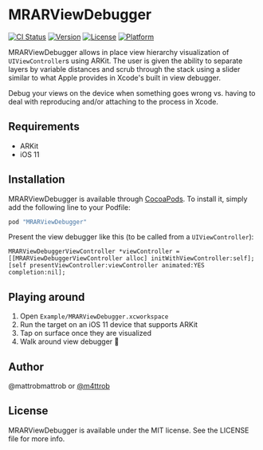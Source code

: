 # MRARViewDebugger

[![CI Status](http://img.shields.io/travis/mattrobmattrob/MRARViewDebugger.svg?style=flat)](https://travis-ci.org/mattrobmattrob/MRARViewDebugger)
[![Version](https://img.shields.io/cocoapods/v/MRARViewDebugger.svg?style=flat)](http://cocoapods.org/pods/MRARViewDebugger)
[![License](https://img.shields.io/cocoapods/l/MRARViewDebugger.svg?style=flat)](http://cocoapods.org/pods/MRARViewDebugger)
[![Platform](https://img.shields.io/cocoapods/p/MRARViewDebugger.svg?style=flat)](http://cocoapods.org/pods/MRARViewDebugger)

MRARViewDebugger allows in place view hierarchy visualization of `UIViewController`s using ARKit.
The user is given the ability to separate layers by variable distances and scrub through the stack
using a slider similar to what Apple provides in Xcode's built in view debugger.

Debug your views on the device when something goes wrong vs. having to deal with reproducing and/or
attaching to the process in Xcode.

## Requirements

- ARKit
- iOS 11

## Installation

MRARViewDebugger is available through [CocoaPods](http://cocoapods.org). To install
it, simply add the following line to your Podfile:

```ruby
pod "MRARViewDebugger"
```

Present the view debugger like this (to be called from a `UIViewController`):
```objc
MRARViewDebuggerViewController *viewController = [[MRARViewDebuggerViewController alloc] initWithViewController:self];
[self presentViewController:viewController animated:YES completion:nil];
```

## Playing around

1. Open `Example/MRARViewDebugger.xcworkspace`
2. Run the target on an iOS 11 device that supports ARKit
3. Tap on surface once they are visualized
4. Walk around view debugger 🎉

## Author

@mattrobmattrob or [@m4ttrob](https://twitter.com/m4ttrob)

## License

MRARViewDebugger is available under the MIT license. See the LICENSE file for more info.
